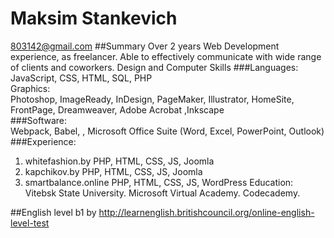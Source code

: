 # Maksim Stankevich

803142@gmail.com
##Summary
Over 2 years Web Development experience, as freelancer.
Able to effectively communicate with wide range of clients and coworkers.
Design and Computer Skills
###Languages:  
JavaScript, CSS, HTML, SQL, PHP  
Graphics:  
Photoshop, ImageReady, InDesign, PageMaker, Illustrator, HomeSite, FrontPage, Dreamweaver, Adobe Acrobat ,Inkscape  
###Software:  
Webpack, Babel, , Microsoft Office Suite (Word, Excel, PowerPoint, Outlook)
###Experience:

1. whitefashion.by PHP, HTML, CSS, JS, Joomla
2. kapchikov.by PHP, HTML, CSS, JS, Joomla
3. smartbalance.online PHP, HTML, CSS, JS, WordPress
   Education:
   Vitebsk State University.
   Microsoft Virtual Academy.
   Codecademy.

##English level b1 by http://learnenglish.britishcouncil.org/online-english-level-test

